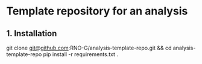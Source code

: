 # Template repository for an analysis

## 1. Installation
git clone git@github.com:RNO-G/analysis-template-repo.git && cd analysis-template-repo
pip install -r requirements.txt .
